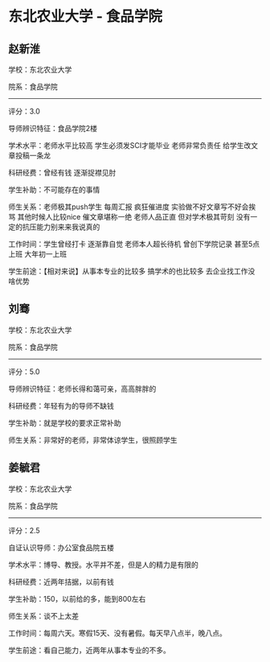 # 东北农业大学 - 食品学院

## 赵新淮

学校：东北农业大学

院系：食品学院

* * *

评分：3.0

导师辨识特征：食品学院2楼

学术水平：老师水平比较高 学生必须发SCI才能毕业 老师非常负责任 给学生改文章投稿一条龙

科研经费：曾经有钱 逐渐捉襟见肘

学生补助：不可能存在的事情

师生关系：老师极其push学生 每周汇报 疯狂催进度 实验做不好文章写不好会挨骂 其他时候人比较nice 催文章堪称一绝 老师人品正直 但对学术极其苛刻 没有一定的抗压能力别来来我说真的

工作时间：学生曾经打卡 逐渐靠自觉 老师本人超长待机 曾创下学院记录 甚至5点上班 大年初一上班

学生前途：【相对来说】从事本专业的比较多 搞学术的也比较多 去企业找工作没啥优势

## 刘骞

学校：东北农业大学

院系：食品学院

* * *

评分：5.0

导师辨识特征：老师长得和蔼可亲，高高胖胖的

科研经费：年轻有为的导师不缺钱

学生补助：就是学校的要求正常补助

师生关系：非常好的老师，非常体谅学生，很照顾学生

## 姜毓君

学校：东北农业大学

院系：食品学院

* * *

评分：2.5

自证认识导师：办公室食品院五楼

学术水平：博导、教授。水平并不差，但是人的精力是有限的

科研经费：近两年拮据，以前有钱

学生补助：150，以前给的多，能到800左右

师生关系：谈不上太差

工作时间：每周六天。寒假15天、没有暑假。每天早八点半，晚八点。

学生前途：看自己能力，近两年从事本专业的不多。